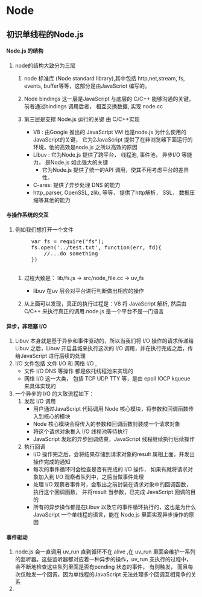 # Node

## 初识单线程的Node.js

#### Node.js 的结构

1. node的结构大致分为三层
	1. node 标准库 (Node standard library),其中包括 http,net,stream, fs, events, buffer等等，这部分是由JavaScriot 编写的。
	
	2. Node bindings 这一层是JavaScript 与底层的 C/C++ 能够沟通的关键，前者通过bindings 调用后者， 相互交换数据, 实现 node.cc
	
	3. 第三层是支撑 Node.js 运行的关键 由 C/C++实现
		
		* V8 : 由Google 推出的 JavaScript VM 也是node.js 为什么使用的JavaScript的关键， 它为2JavaScript 提供了在非浏览器下面运行的环境，他的高效是node.js 之所以高效的原因
		* Libuv : 它为Node.js 提供了跨平台， 线程池, 事件池， 异步I/O 等能力， 是Node.js 如此强大的关键
			* 它为Node.js 提供了统一的API 调用，使其不用考虑平台的差异性。
		* C-ares: 提供了异步处理 DNS 的能力
		* http_parser, OpenSSL, zlib, 等等， 提供了http解析， SSL， 数据压缩等其他的能力
		
#### 与操作系统的交互

1. 例如我们想打开一个文件
	<pre>
		var fs = require("fs");
		fs.open('../test.txt', function(err, fd){
			//...do something 
		})
	</pre>
	
	1. 过程大致是： lib/fs.js -> src/node_file.cc -> uv_fs
		* libuv 在uv 层会对平台进行判断做出相应的操作
		
	2. 从上面可以发现，真正的执行过程是：V8 将 JavaScript 解析, 然后由 C/C++ 来执行真正的调用.node.js 是一个平台不是一门语言
	

#### 异步，非阻塞 I/O

1. Libuv 本身就是基于异步和事件驱动的，所以当我们将 I/O 操作的请求传递给 Libuv 之后，Libuv 开启县城来执行这次的 I/O 调用，并在执行完成之后，传给JavaScript 进行后续的处理
2. I/O 文件包括 文件 I/O 和 网络 I/O ,
	* 文件 I/O DNS 等操作 都是依托线程池来实现的
	* 网络 I/O 这一大类， 包括 TCP UDP TTY 等，是由 epoll IOCP kqueue 来具体实现的
3. 一个异步的 I/O 的大致流程如下：
	1. 发起 I/O 调用
		* 用户通过JavaScript 代码调用 Node 核心模块，将参数和回调函数传入到核心的模块
		* Node 核心模块会将传入的参数和回调函数封装成一个请求对象
		* 将这个请求对象推入 I/O 线程池等待执行
		* JavaScript 发起的异步回调结束，JavaScript 线程继续执行后续操作
	2. 执行回调
		* I/O 操作完之后，会将结果存储到请求对象的result 属相上面，并发出操作完成的通知
		* 每次的事件循环时会检查是否有完成的 I/O 操作， 如果有就将请求对象加入到 I/O 观察者队列中，之后当做事件处理
		* 处理 I/O 观察者事件时，会取出之前封装在请求对象中的回调函数， 执行这个回调函数， 并将result 当参数，已完成 JavaScript 回调的目的
		* 所有的异步操作都是在Libuv 以及它的事件循环执行的，这也是为什么JavaScript 一个单线程的语言，能在 Node.js 里面实现异步操作的原因
		
#### 事件驱动

1. node.js 会一直调用 uv_run 直到循环不在 alive ,在 uv_run 里面会维护一系列的监听器。这些监听器都对应着一种异步的操作，uv_run 支执行的过程中，会不断地检查这些队列里面是否有pending 状态的事件， 有则触发， 而且每次仅触发一个回调，因为单线程的JavaScript 无法处理多个回调互相竞争的关系
2. 

		
			
		 

